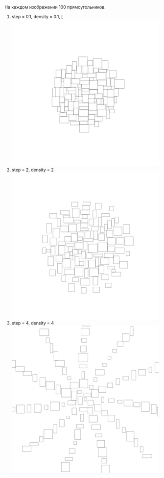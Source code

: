 На каждом изображении 100 прямоугольников.

1. step = 0.1, density = 0.1, 
[![image](https://github.com/MeleshinDA/tdd/blob/master/cs/TagsCloudVisualization/Layouts/Ex1.png)
2. step = 2, density = 2
![image](https://github.com/MeleshinDA/tdd/blob/master/cs/TagsCloudVisualization/Layouts/Ex2.png)
3. step = 4, density = 4
![image](https://github.com/MeleshinDA/tdd/blob/master/cs/TagsCloudVisualization/Layouts/Ex3.png)
